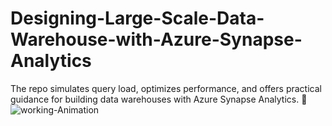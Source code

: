 # Designing-Large-Scale-Data-Warehouse-with-Azure-Synapse-Analytics
The repo simulates query load, optimizes performance, and offers practical guidance for building data warehouses with Azure Synapse Analytics. 🚀
![working-Animation](https://github.com/tahhnik/Designing-Large-Scale-Data-Warehouse-with-Azure-Synapse-Analytics/assets/25973761/eec2989a-63d8-4643-8c75-220e7a819da9)
